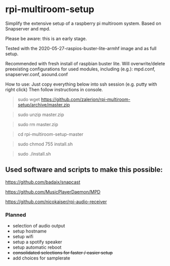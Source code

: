 # rpi-multiroom-setup
Simplify the extensive setup of a raspberry pi multiroom system. Based on Snapserver and mpd.


Please be aware: this is an early stage.

Tested with the 2020-05-27-raspios-buster-lite-armhf image and as full setup.

Recommended with fresh install of raspbian buster lite.
Will overwrite/delete preexisting configurations for used modules, including (e.g.):
mpd.conf,
snapserver.conf,
asound.conf

How to use:
Just copy everything below into ssh session (e.g. putty with right click)
Then follow instructions in console.

> sudo wget https://github.com/zalerion/rpi-multiroom-setup/archive/master.zip

> sudo unzip master.zip

> sudo rm master.zip 

> cd rpi-multiroom-setup-master

> sudo chmod 755 install.sh

> sudo ./install.sh


## Used software and scripts to make this possible:

https://github.com/badaix/snapcast

https://github.com/MusicPlayerDaemon/MPD

https://github.com/nicokaiser/rpi-audio-receiver


### Planned

* selection of audio output
* setup hostname
* setup wifi
* setup a spotify speaker
* setup automatic reboot
* <s>consolidated selections for faster / easier setup</s>
* add choices for samplerate
